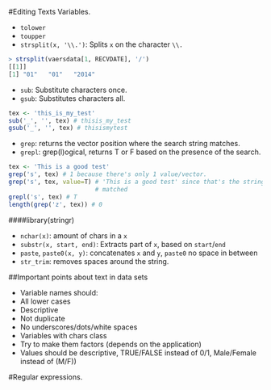 #Editing Texts Variables.
- `tolower`
- `toupper`
- `strsplit(x, '\\.')`: Splits `x` on the character `\\.`
```R
> strsplit(vaersdata[1, RECVDATE], '/')
[[1]]
[1] "01"   "01"   "2014"
```

- `sub`: Substitute characters once.
- `gsub`: Substitutes characters all.
```R
tex <- 'this_is_my_test'
sub('_', '', tex) # thisis_my_test
gsub('_', '', tex) # thisismytest
```

- `grep`: returns the vector position where the search string matches.
- `grepl`: grep(l)ogical, returns T or F based on the presence of the search.
```R
tex <- 'This is a good test'
grep('s', tex) # 1 because there's only 1 value/vector.
grep('s', tex, value=T) # 'This is a good test' since that's the string that
                        # matched
grepl('s', tex) # T
length(grep('z', tex)) # 0
```

####library(stringr)
- `nchar(x)`: amount of chars in a `x`
- `substr(x, start, end)`: Extracts part of `x`, based on `start`/`end`
- `paste`, `paste0(x, y)`: concatenates `x` and `y`, `paste0` no space in
  between
- `str_trim`: removes spaces around the string.

##Important points about text in data sets
- Variable names should:
 - All lower cases
 - Descriptive
 - Not duplicate
 - No underscores/dots/white spaces
- Variables with chars class
 - Try to make them factors (depends on the application)
 - Values should be descriptive, TRUE/FALSE instead of 0/1, Male/Female instead
   of (M/F))

#Regular expressions.
